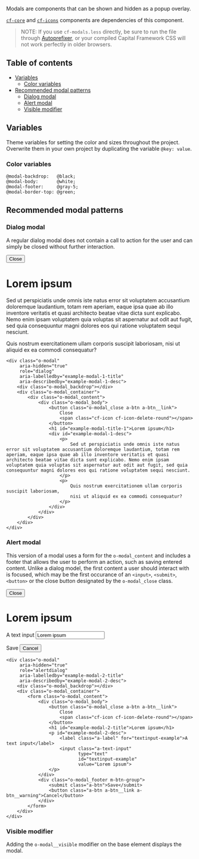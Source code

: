 Modals are components that can be shown and hidden as a popup overlay.

[`cf-core`](../cf-core) and [`cf-icons`](../cf-icons) components are
dependencies of this component.

> NOTE: If you use `cf-modals.less` directly,
  be sure to run the file through
  [Autoprefixer](https://github.com/postcss/autoprefixer),
  or your compiled Capital Framework CSS will
  not work perfectly in older browsers.


## Table of contents

- [Variables](#variables)
  - [Color variables](#color-variables)
- [Recommended modal patterns](#recommended-modal-patterns)
  - [Dialog modal](#dialog-modal)
  - [Alert modal](#alert-modal)
  - [Visible modifier](#visible-modifier)

## Variables

Theme variables for setting the color and sizes throughout the project.
Overwrite them in your own project by duplicating the variable `@key: value`.

### Color variables

```
@modal-backdrop:   @black;
@modal-body:       @white;
@modal-footer:     @gray-5;
@modal-border-top: @green;
```


## Recommended modal patterns

### Dialog modal

A regular dialog modal does not contain a call to action for the user and
can simply be closed without further interaction.

<div class="o-modal"
     aria-hidden="true"
     role="dialog"
     aria-labelledby="example-modal-1-title"
     aria-describedby="example-modal-1-desc">
    <div class="o-modal_backdrop"></div>
    <div class="o-modal_container">
        <div class="o-modal_content">
            <div class="o-modal_body">
                <button class="o-modal_close a-btn a-btn__link">
                    Close
                    <span class="cf-icon cf-icon-delete-round"></span>
                </button>
                <h1 id="example-modal-title-1">Lorem ipsum</h1>
                <div id="example-modal-1-desc">
                    <p>
                        Sed ut perspiciatis unde omnis iste natus error sit voluptatem accusantium doloremque laudantium, totam rem aperiam, eaque ipsa quae ab illo inventore veritatis et quasi architecto beatae vitae dicta sunt explicabo. Nemo enim ipsam voluptatem quia voluptas sit aspernatur aut odit aut fugit, sed quia consequuntur magni dolores eos qui ratione voluptatem sequi nesciunt.
                    </p>
                    <p>
                        Quis nostrum exercitationem ullam corporis suscipit laboriosam,
                        nisi ut aliquid ex ea commodi consequatur?
                    </p>
                </div>
            </div>
        </div>
    </div>
</div>

```
<div class="o-modal"
     aria-hidden="true"
     role="dialog"
     aria-labelledby="example-modal-1-title"
     aria-describedby="example-modal-1-desc">
    <div class="o-modal_backdrop"></div>
    <div class="o-modal_container">
        <div class="o-modal_content">
            <div class="o-modal_body">
                <button class="o-modal_close a-btn a-btn__link">
                    Close
                    <span class="cf-icon cf-icon-delete-round"></span>
                </button>
                <h1 id="example-modal-title-1">Lorem ipsum</h1>
                <div id="example-modal-1-desc">
                    <p>
                        Sed ut perspiciatis unde omnis iste natus error sit voluptatem accusantium doloremque laudantium, totam rem aperiam, eaque ipsa quae ab illo inventore veritatis et quasi architecto beatae vitae dicta sunt explicabo. Nemo enim ipsam voluptatem quia voluptas sit aspernatur aut odit aut fugit, sed quia consequuntur magni dolores eos qui ratione voluptatem sequi nesciunt.
                    </p>
                    <p>
                        Quis nostrum exercitationem ullam corporis suscipit laboriosam,
                        nisi ut aliquid ex ea commodi consequatur?
                    </p>
                </div>
            </div>
        </div>
    </div>
</div>
```

### Alert modal

This version of a modal uses a form for the `o-modal_content` and includes
a footer that allows the user to perform an action, such as saving
entered content. Unlike a dialog model, the first content a user should
interact with is focused, which may be the first occurance of an `<input>`,
`<submit>`, `<button>` or the close button designated by
the `o-modal_close` class.

<div class="o-modal"
     aria-hidden="true"
     role="alertdialog"
     aria-labelledby="example-modal-2-title"
     aria-describedby="example-modal-2-desc">
    <div class="o-modal_backdrop"></div>
    <div class="o-modal_container">
        <form class="o-modal_content">
            <div class="o-modal_body">
                <button class="o-modal_close a-btn a-btn__link">
                    Close
                    <span class="cf-icon cf-icon-delete-round"></span>
                </button>
                <h1 id="example-modal-2-title">Lorem ipsum</h1>
                <p id="example-modal-2-desc">
                    <label class="a-label" for="textinput-example">A text input</label>
                    <input class="a-text-input"
                           type="text"
                           id="textinput-example"
                           value="Lorem ipsum">
                </p>
            </div>
            <div class="o-modal_footer m-btn-group">
                <submit class="a-btn">Save</submit>
                <button class="a-btn a-btn__link a-btn__warning">Cancel</button>
            </div>
        </form>
    </div>
</div>

```
<div class="o-modal"
     aria-hidden="true"
     role="alertdialog"
     aria-labelledby="example-modal-2-title"
     aria-describedby="example-modal-2-desc">
    <div class="o-modal_backdrop"></div>
    <div class="o-modal_container">
        <form class="o-modal_content">
            <div class="o-modal_body">
                <button class="o-modal_close a-btn a-btn__link">
                    Close
                    <span class="cf-icon cf-icon-delete-round"></span>
                </button>
                <h1 id="example-modal-2-title">Lorem ipsum</h1>
                <p id="example-modal-2-desc">
                    <label class="a-label" for="textinput-example">A text input</label>
                    <input class="a-text-input"
                           type="text"
                           id="textinput-example"
                           value="Lorem ipsum">
                </p>
            </div>
            <div class="o-modal_footer m-btn-group">
                <submit class="a-btn">Save</submit>
                <button class="a-btn a-btn__link a-btn__warning">Cancel</button>
            </div>
        </form>
    </div>
</div>
```

### Visible modifier

Adding the `o-modal__visible` modifier on the base element displays the modal.
